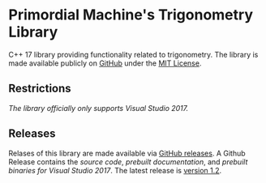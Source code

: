 # Primordial Machine's Trigonometry Library
C++ 17 library providing functionality related to trigonometry.
The library is made available publicly on [GitHub](https://github.com/primordialmachine/trigonometry) under the [MIT License](https://github.com/primordialmachine/trigonometry/blob/master/LICENSE).

## Restrictions
*The library officially only supports Visual Studio 2017.*

## Releases
Relases of this library are made available via [GitHub releases](https://github.com/primordialmachine/trigonometry/releases/). A Github Release contains the *source code*, *prebuilt documentation*, and *prebuilt binaries for Visual Studio 2017*. The latest release is [version 1.2](https://github.com/primordialmachine/trigonometry/releases/latest).
